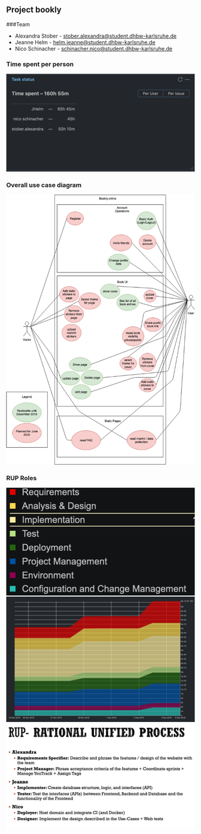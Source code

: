 ## Project bookly

###Team
- Alexandra Stober - stober.alexandra@student.dhbw-karlsruhe.de
- Jeanne Helm - helm.jeanne@student.dhbw-karlsruhe.de
- Nico Schinacher - schinacher.nico@student.dhbw-karlsruhe.de

### Time spent per person
![Time Spent](design/timespent.png "Time Spent")


### Overall use case diagram
![UseCase](design/usecase.png "Overall Use Case")

### RUP Roles
![legend](design/RUP_Workflow_legend.png "RUP Workflow legend")
![rup_workflow](design/RUP_Workflow.png "RUP Workflow")
![rup_roles](design/RUP_Roles.png "RUP Roles")



